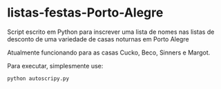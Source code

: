# listas-festas-Porto-Alegre
Script escrito em Python para inscrever uma lista de nomes nas listas de desconto de uma variedade de casas noturnas em Porto Alegre

Atualmente funcionando para as casas Cucko, Beco, Sinners e Margot.

Para executar, simplesmente use:

```
python autoscripy.py
```

